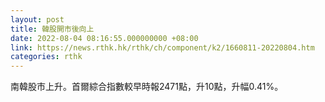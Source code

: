 ```yaml
---
layout: post
title: 韓股開市後向上
date: 2022-08-04 08:16:55.000000000 +08:00
link: https://news.rthk.hk/rthk/ch/component/k2/1660811-20220804.htm
categories: rthk
---
```


南韓股市上升。首爾綜合指數較早時報2471點，升10點，升幅0.41%。
